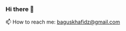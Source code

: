 ### Hi there 👋
📫 How to reach me: baguskhafidz@gmail.com
<!--
**bagusfaisal24/bagusfaisal24** is a ✨ _special_ ✨ repository because its `README.md` (this file) appears on your GitHub profile.

Here are some ideas to get you started:

- 🔭 I’m currently working on ...
- 🌱 I’m currently learning ...
- 👯 I’m looking to collaborate on ...
- 🤔 I’m looking for help with ...
- 💬 Ask me about ...
- 📫 How to reach me: baguskhafidz@gmail.com
- 😄 Pronouns: ...
- ⚡ Fun fact: ...
-->
